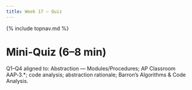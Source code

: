 ```yaml
---
title: Week 17 — Quiz
---
```

{% include topnav.md %}

# Mini-Quiz (6–8 min)

Q1–Q4 aligned to: Abstraction — Modules/Procedures; AP Classroom AAP‑3.*; code analysis; abstraction rationale; Barron’s Algorithms & Code Analysis.
